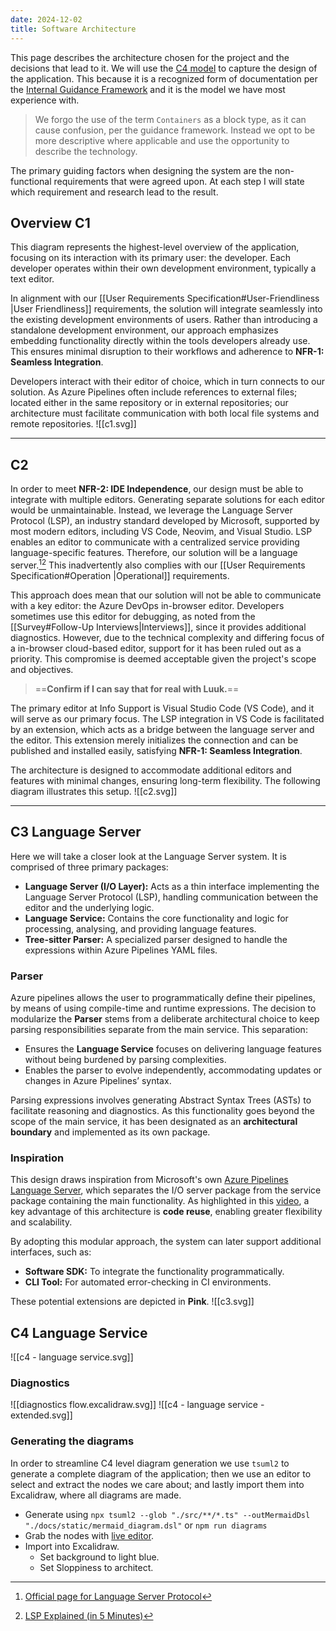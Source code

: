 ```yaml
---
date: 2024-12-02
title: Software Architecture
---
```

This page describes the architecture chosen for the project and the decisions that lead to it. We will use the [C4 model](https://c4model.com/) to capture the design of the application. This because it is a recognized form of documentation per the [Internal Guidance Framework](https://guidance.infosupport.com/03-architecture-guidance/51-architecture-definitions/architecture-building-blocks) and it is the model we have most experience with. 

> We forgo the use of the term `Containers` as a block type, as it can cause confusion, per the guidance framework. Instead we opt to be more descriptive where applicable and use the opportunity to describe the technology.

The primary guiding factors when designing the system are the non-functional requirements that were agreed upon. At each step I will state which requirement and research lead to the result.

## Overview C1
This diagram represents the highest-level overview of the application, focusing on its interaction with its primary user: the developer. Each developer operates within their own development environment, typically a text editor.

In alignment with our [[User Requirements Specification#User-Friendliness |User Friendliness]] requirements, the solution will integrate seamlessly into the existing development environments of users. Rather than introducing a standalone development environment, our approach emphasizes embedding functionality directly within the tools developers already use. This ensures minimal disruption to their workflows and adherence to **NFR-1: Seamless Integration**.

Developers interact with their editor of choice, which in turn connects to our solution. As Azure Pipelines often include references to external files; located either in the same repository or in external repositories; our architecture must facilitate communication with both local file systems and remote repositories.
![[c1.svg]]

---
## C2
In order to meet **NFR-2: IDE Independence**, our design must be able to integrate with multiple editors. Generating separate solutions for each editor would be unmaintainable. Instead, we leverage the Language Server Protocol (LSP), an industry standard developed by Microsoft, supported by most modern editors, including VS Code, Neovim, and Visual Studio. LSP enables an editor to communicate with a centralized service providing language-specific features. Therefore, our solution will be a language server.[^1][^2] This inadvertently also complies with our [[User Requirements Specification#Operation |Operational]] requirements. 

[^1]: [Official page for Language Server Protocol](https://microsoft.github.io/language-server-protocol/)
[^2]: [LSP Explained (in 5 Minutes)](https://www.youtube.com/watch?v=LaS32vctfOY)

This approach does mean that our solution will not be able to communicate with a key editor: the Azure DevOps in-browser editor. Developers sometimes use this editor for debugging, as noted from the [[Survey#Follow-Up Interviews|Interviews]], since it provides additional diagnostics. However, due to the technical complexity and differing focus of a in-browser cloud-based editor, support for it has been ruled out as a priority. This compromise is deemed acceptable given the project's scope and objectives.
> ==**Confirm if I can say that for real with Luuk.**==

The primary editor at Info Support is Visual Studio Code (VS Code), and it will serve as our primary focus. The LSP integration in VS Code is facilitated by an extension, which acts as a bridge between the language server and the editor. This extension merely initializes the connection and can be published and installed easily, satisfying **NFR-1: Seamless Integration**.

The architecture is designed to accommodate additional editors and features with minimal changes, ensuring long-term flexibility. The following diagram illustrates this setup.
![[c2.svg]]

---
## C3 Language Server
Here we will take a closer look at the Language Server system. It is comprised of three primary packages:

- **Language Server (I/O Layer):** Acts as a thin interface implementing the Language Server Protocol (LSP), handling communication between the editor and the underlying logic.
- **Language Service:** Contains the core functionality and logic for processing, analysing, and providing language features.
- **Tree-sitter Parser:** A specialized parser designed to handle the expressions within Azure Pipelines YAML files.

### Parser
Azure pipelines allows the user to programmatically define their pipelines, by means of using compile-time and runtime expressions. The decision to modularize the **Parser** stems from a deliberate architectural choice to keep parsing responsibilities separate from the main service. This separation:

- Ensures the **Language Service** focuses on delivering language features without being burdened by parsing complexities.
- Enables the parser to evolve independently, accommodating updates or changes in Azure Pipelines’ syntax.

Parsing expressions involves generating Abstract Syntax Trees (ASTs) to facilitate reasoning and diagnostics. As this functionality goes beyond the scope of the main service, it has been designated as an **architectural boundary** and implemented as its own package.

### Inspiration
This design draws inspiration from Microsoft's own [Azure Pipelines Language Server](https://github.com/microsoft/azure-pipelines-language-server/tree/main?tab=readme-ov-file#developer-support), which separates the I/O server package from the service package containing the main functionality. As highlighted in this [video](https://youtu.be/p0Vlz66AFNw?feature=shared&t=187), a key advantage of this architecture is **code reuse**, enabling greater flexibility and scalability. 

By adopting this modular approach, the system can later support additional interfaces, such as:
- **Software SDK:** To integrate the functionality programmatically.
- **CLI Tool:** For automated error-checking in CI environments.

These potential extensions are depicted in **Pink**. 
![[c3.svg]]

## C4 Language Service
![[c4 - language service.svg]]
### Diagnostics
![[diagnostics flow.excalidraw.svg]]
![[c4 - language service - extended.svg]]
### Generating the diagrams
In order to streamline C4 level diagram generation we use `tsuml2` to generate a complete diagram of the application; then we use an editor to select and extract the nodes we care about; and lastly import them into Excalidraw, where all diagrams are made.

- Generate using `npx tsuml2 --glob "./src/**/*.ts" --outMermaidDsl  "./docs/static/mermaid_diagram.dsl"` or `npm run diagrams`
- Grab the nodes with [live editor](https://mermaid-js.github.io/mermaid-live-editor).
- Import into Excalidraw.
	- Set background to light blue.
	- Set Sloppiness to architect.